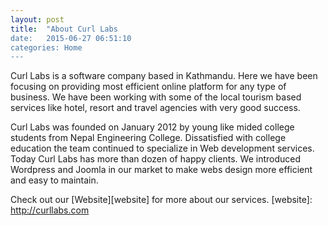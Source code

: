 ```yaml
---
layout: post
title:  "About Curl Labs
date:   2015-06-27 06:51:10
categories: Home
---
```

Curl Labs is a software company based in Kathmandu. Here we have been focusing on providing most efficient online platform for any type of business. We have been working with some of the local tourism based services like hotel, resort and travel agencies with very good success. 

Curl Labs was founded on January 2012 by young like mided college students from Nepal Engineering College. Dissatisfied with college education the team continued to specialize in Web development services. Today Curl Labs has more than dozen of happy clients. We introduced Wordpress and Joomla in our market to make webs design more efficient and easy to maintain. 


Check out our [Website][website] for more about our services.
[website]:      http://curllabs.com
